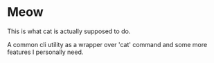 # Meow

This is what cat is actually supposed to do.

A common cli utility as a wrapper over 'cat' command and some more features I personally need.
